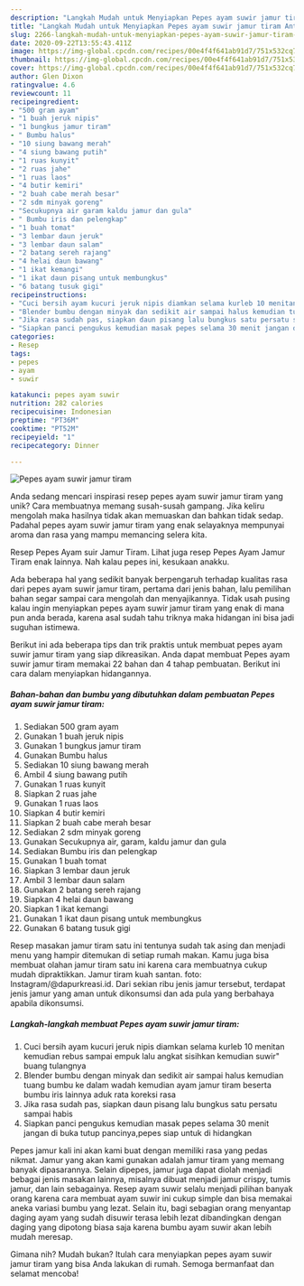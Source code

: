 ```yaml
---
description: "Langkah Mudah untuk Menyiapkan Pepes ayam suwir jamur tiram Anti Gagal"
title: "Langkah Mudah untuk Menyiapkan Pepes ayam suwir jamur tiram Anti Gagal"
slug: 2266-langkah-mudah-untuk-menyiapkan-pepes-ayam-suwir-jamur-tiram-anti-gagal
date: 2020-09-22T13:55:43.411Z
image: https://img-global.cpcdn.com/recipes/00e4f4f641ab91d7/751x532cq70/pepes-ayam-suwir-jamur-tiram-foto-resep-utama.jpg
thumbnail: https://img-global.cpcdn.com/recipes/00e4f4f641ab91d7/751x532cq70/pepes-ayam-suwir-jamur-tiram-foto-resep-utama.jpg
cover: https://img-global.cpcdn.com/recipes/00e4f4f641ab91d7/751x532cq70/pepes-ayam-suwir-jamur-tiram-foto-resep-utama.jpg
author: Glen Dixon
ratingvalue: 4.6
reviewcount: 11
recipeingredient:
- "500 gram ayam"
- "1 buah jeruk nipis"
- "1 bungkus jamur tiram"
- " Bumbu halus"
- "10 siung bawang merah"
- "4 siung bawang putih"
- "1 ruas kunyit"
- "2 ruas jahe"
- "1 ruas laos"
- "4 butir kemiri"
- "2 buah cabe merah besar"
- "2 sdm minyak goreng"
- "Secukupnya air garam kaldu jamur dan gula"
- " Bumbu iris dan pelengkap"
- "1 buah tomat"
- "3 lembar daun jeruk"
- "3 lembar daun salam"
- "2 batang sereh rajang"
- "4 helai daun bawang"
- "1 ikat kemangi"
- "1 ikat daun pisang untuk membungkus"
- "6 batang tusuk gigi"
recipeinstructions:
- "Cuci bersih ayam kucuri jeruk nipis diamkan selama kurleb 10 menitan kemudian rebus sampai empuk lalu angkat sisihkan kemudian suwir&#34; buang tulangnya"
- "Blender bumbu dengan minyak dan sedikit air sampai halus kemudian tuang bumbu ke dalam wadah kemudian ayam jamur tiram beserta bumbu iris lainnya aduk rata koreksi rasa"
- "Jika rasa sudah pas, siapkan daun pisang lalu bungkus satu persatu sampai habis"
- "Siapkan panci pengukus kemudian masak pepes selama 30 menit jangan di buka tutup pancinya,pepes siap untuk di hidangkan"
categories:
- Resep
tags:
- pepes
- ayam
- suwir

katakunci: pepes ayam suwir 
nutrition: 282 calories
recipecuisine: Indonesian
preptime: "PT36M"
cooktime: "PT52M"
recipeyield: "1"
recipecategory: Dinner

---
```



![Pepes ayam suwir jamur tiram](https://img-global.cpcdn.com/recipes/00e4f4f641ab91d7/751x532cq70/pepes-ayam-suwir-jamur-tiram-foto-resep-utama.jpg)

Anda sedang mencari inspirasi resep pepes ayam suwir jamur tiram yang unik? Cara membuatnya memang susah-susah gampang. Jika keliru mengolah maka hasilnya tidak akan memuaskan dan bahkan tidak sedap. Padahal pepes ayam suwir jamur tiram yang enak selayaknya mempunyai aroma dan rasa yang mampu memancing selera kita.

Resep Pepes Ayam suir Jamur Tiram. Lihat juga resep Pepes Ayam Jamur Tiram enak lainnya. Nah kalau pepes ini, kesukaan anakku.

Ada beberapa hal yang sedikit banyak berpengaruh terhadap kualitas rasa dari pepes ayam suwir jamur tiram, pertama dari jenis bahan, lalu pemilihan bahan segar sampai cara mengolah dan menyajikannya. Tidak usah pusing kalau ingin menyiapkan pepes ayam suwir jamur tiram yang enak di mana pun anda berada, karena asal sudah tahu triknya maka hidangan ini bisa jadi suguhan istimewa.


Berikut ini ada beberapa tips dan trik praktis untuk membuat pepes ayam suwir jamur tiram yang siap dikreasikan. Anda dapat membuat Pepes ayam suwir jamur tiram memakai 22 bahan dan 4 tahap pembuatan. Berikut ini cara dalam menyiapkan hidangannya.

<!--inarticleads1-->

##### Bahan-bahan dan bumbu yang dibutuhkan dalam pembuatan Pepes ayam suwir jamur tiram:

1. Sediakan 500 gram ayam
1. Gunakan 1 buah jeruk nipis
1. Gunakan 1 bungkus jamur tiram
1. Gunakan  Bumbu halus
1. Sediakan 10 siung bawang merah
1. Ambil 4 siung bawang putih
1. Gunakan 1 ruas kunyit
1. Siapkan 2 ruas jahe
1. Gunakan 1 ruas laos
1. Siapkan 4 butir kemiri
1. Siapkan 2 buah cabe merah besar
1. Sediakan 2 sdm minyak goreng
1. Gunakan Secukupnya air, garam, kaldu jamur dan gula
1. Sediakan  Bumbu iris dan pelengkap
1. Gunakan 1 buah tomat
1. Siapkan 3 lembar daun jeruk
1. Ambil 3 lembar daun salam
1. Gunakan 2 batang sereh rajang
1. Siapkan 4 helai daun bawang
1. Siapkan 1 ikat kemangi
1. Gunakan 1 ikat daun pisang untuk membungkus
1. Gunakan 6 batang tusuk gigi


Resep masakan jamur tiram satu ini tentunya sudah tak asing dan menjadi menu yang hampir ditemukan di setiap rumah makan. Kamu juga bisa membuat olahan jamur tiram satu ini karena cara membuatnya cukup mudah dipraktikkan. Jamur tiram kuah santan. foto: Instagram/@dapurkreasi.id. Dari sekian ribu jenis jamur tersebut, terdapat jenis jamur yang aman untuk dikonsumsi dan ada pula yang berbahaya apabila dikonsumsi. 

<!--inarticleads2-->

##### Langkah-langkah membuat Pepes ayam suwir jamur tiram:

1. Cuci bersih ayam kucuri jeruk nipis diamkan selama kurleb 10 menitan kemudian rebus sampai empuk lalu angkat sisihkan kemudian suwir&#34; buang tulangnya
1. Blender bumbu dengan minyak dan sedikit air sampai halus kemudian tuang bumbu ke dalam wadah kemudian ayam jamur tiram beserta bumbu iris lainnya aduk rata koreksi rasa
1. Jika rasa sudah pas, siapkan daun pisang lalu bungkus satu persatu sampai habis
1. Siapkan panci pengukus kemudian masak pepes selama 30 menit jangan di buka tutup pancinya,pepes siap untuk di hidangkan


Pepes jamur kali ini akan kami buat dengan memiliki rasa yang pedas nikmat. Jamur yang akan kami gunakan adalah jamur tiram yang memang banyak dipasarannya. Selain dipepes, jamur juga dapat diolah menjadi bebagai jenis masakan lainnya, misalnya dibuat menjadi jamur crispy, tumis jamur, dan lain sebagainya. Resep ayam suwir selalu menjadi pilihan banyak orang karena cara membuat ayam suwir ini cukup simple dan bisa memakai aneka variasi bumbu yang lezat. Selain itu, bagi sebagian orang menyantap daging ayam yang sudah disuwir terasa lebih lezat dibandingkan dengan daging yang dipotong biasa saja karena bumbu ayam suwir akan lebih mudah meresap. 

Gimana nih? Mudah bukan? Itulah cara menyiapkan pepes ayam suwir jamur tiram yang bisa Anda lakukan di rumah. Semoga bermanfaat dan selamat mencoba!
